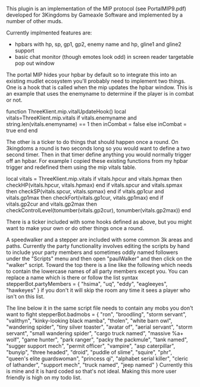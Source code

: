 This plugin is an implementation of the MIP protocol (see PortalMIP9.pdf) developed for 3Kingdoms 
by Gameaxle Software and implemented by a number of other muds.

Currently implmented features are:
- hpbars with hp, sp, gp1, gp2, enemy name and hp, gline1 and gline2 support
- basic chat monitor (though emotes look odd) in screen reader targetable pop out window

The portal MIP hides your hpbar by default so to integrate this into an existing mudlet ecosystem
you'll probably need to implement two things.  One is a hook that is called when the mip updates
the hpbar window.  This is an example that uses the enemyname to determine if the player is
in combat or not.

function ThreeKlient.mip.vitalUpdateHook()
  local vitals=ThreeKlient.mip.vitals
  if vitals.enemyname and string.len(vitals.enemyname) == 1 then
    inCombat = false
  else
    inCombat = true
  end 
end

The other is a ticker to do things that should happen once a round.  On 3kingdoms a round is
two seconds long so you would want to define a two second timer.  Then in that timer define
anything you would normally trigger off an hpbar.  For example I copied these existing
functions from my hpbar trigger and redefined them using the mip vitals table.

local vitals = ThreeKlient.mip.vitals
if vitals.hpcur and vitals.hpmax then
  checkHP(vitals.hpcur, vitals.hpmax)
end
if vitals.spcur and vitals.spmax then
  checkSP(vitals.spcur, vitals.spmax)
end
if vitals.gp1cur and vitals.gp1max then
  checkFort(vitals.gp1cur, vitals.gp1max)
end
if vitals.gp2cur and vitals.gp2max then
  checkControlLevel(tonumber(vitals.gp2cur), tonumber(vitals.gp2max))
end

There is a ticker included with some hooks defined as above, but you might want to make your own or do other things once a round.

A speedwalker and a stepper are included with some common 3k areas and paths.
Currently the party functionality involves editing the scripts by hand to include your party members and sometimes oddly named followers under the "Scripts" menu and then open "paulWalker" and then click on the "walker" script.  Toward the top there is a line like the following which needs to contain the lowercase names of all party members except you.  You can replace a name which is there or follow the list syntax
stepperBot.partyMembers = { "hsima", "uq", "eddy", "eagleeyes", "hawkeyes" }
if you don't it will skip the room any time it sees a player who isn't on this list.

The line below it in the same script file needs to contain any mobs you don't want to fight
stepperBot.badmobs = { "ron", "broodling", "storm servant", "valithyn", 
    "kinky-looking black mamba", "tholen", "white barn owl", "wandering spider",
    "tiny silver toaster", "avatar of", "aerial servant", "storm servant",
    "small wandering spider", "cargo truck named", "massive %a+ wolf", 
    "game hunter", "park ranger", "packy the packmule", "tank named", 
    "sugger support mech", "permit officer", "vampire", "asp caterpillar",
    "bunyip", "three headed", "droid", "puddle of slime", "squire", 
    "phr", "queen's elite guardswoman", "princess qi", "alphabet serial killer",
    "cleric of lathander", "support mech", "truck named", "jeep named" }
Currently this is mine and it is hard coded so that's not ideal.  Making this more user friendly is high on my todo list.

